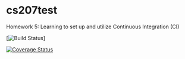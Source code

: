 # cs207test
Homework 5: Learning to set up and utilize Continuous Integration (CI)

[![Build Status](https://travis-ci.org/hsim13372/cs207test.svg?branch=master)]

[![Coverage Status](https://coveralls.io/repos/github/hsim13372/cs207test/badge.svg?branch=master)](https://coveralls.io/github/hsim13372/cs207test?branch=master)
